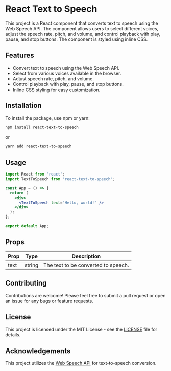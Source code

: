 # React Text to Speech

This project is a React component that converts text to speech using the Web Speech API. The component allows users to select different voices, adjust the speech rate, pitch, and volume, and control playback with play, pause, and stop buttons. The component is styled using inline CSS.

## Features

- Convert text to speech using the Web Speech API.
- Select from various voices available in the browser.
- Adjust speech rate, pitch, and volume.
- Control playback with play, pause, and stop buttons.
- Inline CSS styling for easy customization.

## Installation

To install the package, use npm or yarn:

```bash
npm install react-text-to-speech
```

or

```bash
yarn add react-text-to-speech
```

## Usage

```jsx
import React from 'react';
import TextToSpeech from 'react-text-to-speech';

const App = () => {
  return (
    <div>
      <TextToSpeech text="Hello, world!" />
    </div>
  );
};

export default App;
```

## Props

| Prop          | Type     | Description                               |
|---------------|----------|-------------------------------------------|
| text          | string   | The text to be converted to speech.       |

## Contributing

Contributions are welcome! Please feel free to submit a pull request or open an issue for any bugs or feature requests.

## License

This project is licensed under the MIT License - see the [LICENSE](LICENSE) file for details.

## Acknowledgements

This project utilizes the [Web Speech API](https://developer.mozilla.org/en-US/docs/Web/API/Web_Speech_API) for text-to-speech conversion.
